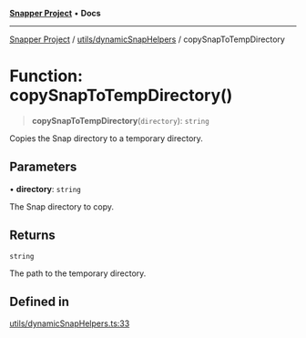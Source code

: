 [**Snapper Project**](../../../README.md) • **Docs**

***

[Snapper Project](../../../README.md) / [utils/dynamicSnapHelpers](../README.md) / copySnapToTempDirectory

# Function: copySnapToTempDirectory()

> **copySnapToTempDirectory**(`directory`): `string`

Copies the Snap directory to a temporary directory.

## Parameters

• **directory**: `string`

The Snap directory to copy.

## Returns

`string`

The path to the temporary directory.

## Defined in

[utils/dynamicSnapHelpers.ts:33](https://github.com/asifqatar/Snapper/blob/32d01ed0549ed99dd9a5a863882022220d24b166/utils/dynamicSnapHelpers.ts#L33)
